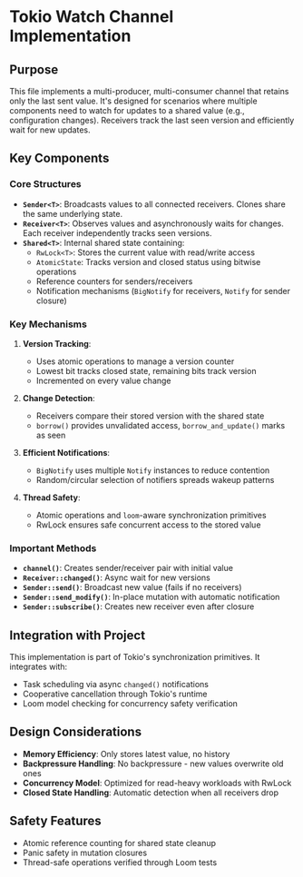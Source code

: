 # Tokio Watch Channel Implementation

## Purpose
This file implements a multi-producer, multi-consumer channel that retains only the last sent value. It's designed for scenarios where multiple components need to watch for updates to a shared value (e.g., configuration changes). Receivers track the last seen version and efficiently wait for new updates.

## Key Components

### Core Structures
- **`Sender<T>`**: Broadcasts values to all connected receivers. Clones share the same underlying state.
- **`Receiver<T>`**: Observes values and asynchronously waits for changes. Each receiver independently tracks seen versions.
- **`Shared<T>`**: Internal shared state containing:
  - `RwLock<T>`: Stores the current value with read/write access
  - `AtomicState`: Tracks version and closed status using bitwise operations
  - Reference counters for senders/receivers
  - Notification mechanisms (`BigNotify` for receivers, `Notify` for sender closure)

### Key Mechanisms
1. **Version Tracking**:
   - Uses atomic operations to manage a version counter
   - Lowest bit tracks closed state, remaining bits track version
   - Incremented on every value change

2. **Change Detection**:
   - Receivers compare their stored version with the shared state
   - `borrow()` provides unvalidated access, `borrow_and_update()` marks as seen

3. **Efficient Notifications**:
   - `BigNotify` uses multiple `Notify` instances to reduce contention
   - Random/circular selection of notifiers spreads wakeup patterns

4. **Thread Safety**:
   - Atomic operations and `loom`-aware synchronization primitives
   - RwLock ensures safe concurrent access to the stored value

### Important Methods
- **`channel()`**: Creates sender/receiver pair with initial value
- **`Receiver::changed()`**: Async wait for new versions
- **`Sender::send()`**: Broadcast new value (fails if no receivers)
- **`Sender::send_modify()`**: In-place mutation with automatic notification
- **`Sender::subscribe()`**: Creates new receiver even after closure

## Integration with Project
This implementation is part of Tokio's synchronization primitives. It integrates with:
- Task scheduling via async `changed()` notifications
- Cooperative cancellation through Tokio's runtime
- Loom model checking for concurrency safety verification

## Design Considerations
- **Memory Efficiency**: Only stores latest value, no history
- **Backpressure Handling**: No backpressure - new values overwrite old ones
- **Concurrency Model**: Optimized for read-heavy workloads with RwLock
- **Closed State Handling**: Automatic detection when all receivers drop

## Safety Features
- Atomic reference counting for shared state cleanup
- Panic safety in mutation closures
- Thread-safe operations verified through Loom tests
